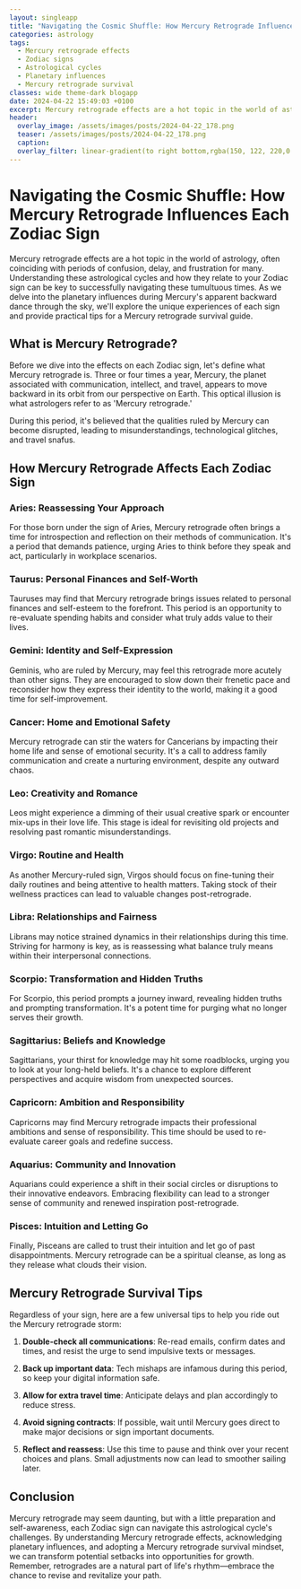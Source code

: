 ```yaml
---
layout: singleapp
title: "Navigating the Cosmic Shuffle: How Mercury Retrograde Influences Each Zodiac Sign"
categories: astrology
tags:
  - Mercury retrograde effects
  - Zodiac signs
  - Astrological cycles
  - Planetary influences
  - Mercury retrograde survival
classes: wide theme-dark blogapp
date: 2024-04-22 15:49:03 +0100
excerpt: Mercury retrograde effects are a hot topic in the world of astrology, often coinciding with periods of confusion, delay, and frustration for many.
header:
  overlay_image: /assets/images/posts/2024-04-22_178.png
  teaser: /assets/images/posts/2024-04-22_178.png
  caption:
  overlay_filter: linear-gradient(to right bottom,rgba(150, 122, 220,0.8), rgba(255,245,208,0.5))
---
```


# Navigating the Cosmic Shuffle: How Mercury Retrograde Influences Each Zodiac Sign

Mercury retrograde effects are a hot topic in the world of astrology, often coinciding with periods of confusion, delay, and frustration for many. Understanding these astrological cycles and how they relate to your Zodiac sign can be key to successfully navigating these tumultuous times. As we delve into the planetary influences during Mercury's apparent backward dance through the sky, we'll explore the unique experiences of each sign and provide practical tips for a Mercury retrograde survival guide.

## What is Mercury Retrograde?

Before we dive into the effects on each Zodiac sign, let's define what Mercury retrograde is. Three or four times a year, Mercury, the planet associated with communication, intellect, and travel, appears to move backward in its orbit from our perspective on Earth. This optical illusion is what astrologers refer to as 'Mercury retrograde.'

During this period, it's believed that the qualities ruled by Mercury can become disrupted, leading to misunderstandings, technological glitches, and travel snafus.

## How Mercury Retrograde Affects Each Zodiac Sign

### Aries: Reassessing Your Approach

For those born under the sign of Aries, Mercury retrograde often brings a time for introspection and reflection on their methods of communication. It's a period that demands patience, urging Aries to think before they speak and act, particularly in workplace scenarios.

### Taurus: Personal Finances and Self-Worth

Tauruses may find that Mercury retrograde brings issues related to personal finances and self-esteem to the forefront. This period is an opportunity to re-evaluate spending habits and consider what truly adds value to their lives.

### Gemini: Identity and Self-Expression

Geminis, who are ruled by Mercury, may feel this retrograde more acutely than other signs. They are encouraged to slow down their frenetic pace and reconsider how they express their identity to the world, making it a good time for self-improvement.

### Cancer: Home and Emotional Safety

Mercury retrograde can stir the waters for Cancerians by impacting their home life and sense of emotional security. It's a call to address family communication and create a nurturing environment, despite any outward chaos.

### Leo: Creativity and Romance

Leos might experience a dimming of their usual creative spark or encounter mix-ups in their love life. This stage is ideal for revisiting old projects and resolving past romantic misunderstandings.

### Virgo: Routine and Health

As another Mercury-ruled sign, Virgos should focus on fine-tuning their daily routines and being attentive to health matters. Taking stock of their wellness practices can lead to valuable changes post-retrograde.

### Libra: Relationships and Fairness

Librans may notice strained dynamics in their relationships during this time. Striving for harmony is key, as is reassessing what balance truly means within their interpersonal connections.

### Scorpio: Transformation and Hidden Truths

For Scorpio, this period prompts a journey inward, revealing hidden truths and prompting transformation. It's a potent time for purging what no longer serves their growth.

### Sagittarius: Beliefs and Knowledge

Sagittarians, your thirst for knowledge may hit some roadblocks, urging you to look at your long-held beliefs. It's a chance to explore different perspectives and acquire wisdom from unexpected sources.

### Capricorn: Ambition and Responsibility

Capricorns may find Mercury retrograde impacts their professional ambitions and sense of responsibility. This time should be used to re-evaluate career goals and redefine success.

### Aquarius: Community and Innovation

Aquarians could experience a shift in their social circles or disruptions to their innovative endeavors. Embracing flexibility can lead to a stronger sense of community and renewed inspiration post-retrograde.

### Pisces: Intuition and Letting Go

Finally, Pisceans are called to trust their intuition and let go of past disappointments. Mercury retrograde can be a spiritual cleanse, as long as they release what clouds their vision.

## Mercury Retrograde Survival Tips

Regardless of your sign, here are a few universal tips to help you ride out the Mercury retrograde storm:

1. **Double-check all communications**: Re-read emails, confirm dates and times, and resist the urge to send impulsive texts or messages.

2. **Back up important data**: Tech mishaps are infamous during this period, so keep your digital information safe.

3. **Allow for extra travel time**: Anticipate delays and plan accordingly to reduce stress.

4. **Avoid signing contracts**: If possible, wait until Mercury goes direct to make major decisions or sign important documents.

5. **Reflect and reassess**: Use this time to pause and think over your recent choices and plans. Small adjustments now can lead to smoother sailing later.

## Conclusion

Mercury retrograde may seem daunting, but with a little preparation and self-awareness, each Zodiac sign can navigate this astrological cycle's challenges. By understanding Mercury retrograde effects, acknowledging planetary influences, and adopting a Mercury retrograde survival mindset, we can transform potential setbacks into opportunities for growth. Remember, retrogrades are a natural part of life's rhythm—embrace the chance to revise and revitalize your path.
